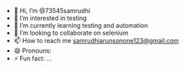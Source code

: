 - 👋 Hi, I’m @73545samrudhi
- 👀 I’m interested in testing
- 🌱 I’m currently learning testing and automation
- 💞️ I’m looking to collaborate on selenium
- 📫 How to reach me samrudhiarunsonone123@gmail.com
- 😄 Pronouns: 
- ⚡ Fun fact: ...

<!---
73545samrudhi/73545samrudhi is a ✨ special ✨ repository because its `README.md` (this file) appears on your GitHub profile.
You can click the Preview link to take a look at your changes.
--->
